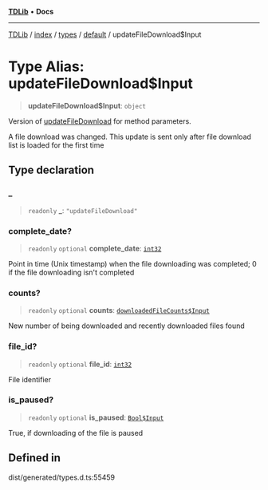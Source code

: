 [**TDLib**](../../../../../../README.md) • **Docs**

***

[TDLib](../../../../../../modules.md) / [index](../../../../../README.md) / [types](../../../README.md) / [default](../README.md) / updateFileDownload$Input

# Type Alias: updateFileDownload$Input

> **updateFileDownload$Input**: `object`

Version of [updateFileDownload](updateFileDownload.md) for method parameters.

A file download was changed. This update is sent only after file download list is loaded for the first time

## Type declaration

### \_

> `readonly` **\_**: `"updateFileDownload"`

### complete\_date?

> `readonly` `optional` **complete\_date**: [`int32`](int32-1.md)

Point in time (Unix timestamp) when the file downloading was completed; 0 if the file downloading isn't completed

### counts?

> `readonly` `optional` **counts**: [`downloadedFileCounts$Input`](downloadedFileCounts$Input-1.md)

New number of being downloaded and recently downloaded files found

### file\_id?

> `readonly` `optional` **file\_id**: [`int32`](int32-1.md)

File identifier

### is\_paused?

> `readonly` `optional` **is\_paused**: [`Bool$Input`](Bool$Input.md)

True, if downloading of the file is paused

## Defined in

dist/generated/types.d.ts:55459
